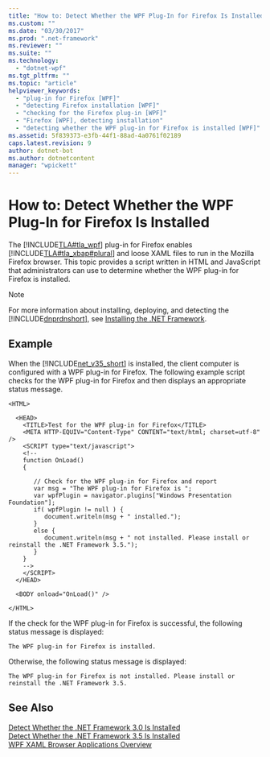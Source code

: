 ```yaml
---
title: "How to: Detect Whether the WPF Plug-In for Firefox Is Installed | Microsoft Docs"
ms.custom: ""
ms.date: "03/30/2017"
ms.prod: ".net-framework"
ms.reviewer: ""
ms.suite: ""
ms.technology: 
  - "dotnet-wpf"
ms.tgt_pltfrm: ""
ms.topic: "article"
helpviewer_keywords: 
  - "plug-in for Firefox [WPF]"
  - "detecting Firefox installation [WPF]"
  - "checking for the Firefox plug-in [WPF]"
  - "Firefox [WPF], detecting installation"
  - "detecting whether the WPF plug-in for Firefox is installed [WPF]"
ms.assetid: 5f839373-e3fb-44f1-88ad-4a0761f02189
caps.latest.revision: 9
author: dotnet-bot
ms.author: dotnetcontent
manager: "wpickett"
---
```

# How to: Detect Whether the WPF Plug-In for Firefox Is Installed
The [!INCLUDE[TLA#tla_wpf](../../../../includes/tlasharptla-wpf-md.md)] plug-in for Firefox enables [!INCLUDE[TLA#tla_xbap#plural](../../../../includes/tlasharptla-xbapsharpplural-md.md)] and loose XAML files to run in the Mozilla Firefox browser. This topic provides a script written in HTML and JavaScript that administrators can use to determine whether the WPF plug-in for Firefox is installed.  
  
> [!NOTE]
>  For more information about installing, deploying, and detecting the [!INCLUDE[dnprdnshort](../../../../includes/dnprdnshort-md.md)], see [Installing the .NET Framework](../../../../docs/framework/install/guide-for-developers.md).  
  
## Example  
 When the [!INCLUDE[net_v35_short](../../../../includes/net-v35-short-md.md)] is installed, the client computer is configured with a WPF plug-in for Firefox. The following example script checks for the WPF plug-in for Firefox and then displays an appropriate status message.  
  
```  
<HTML>  
  
  <HEAD>  
    <TITLE>Test for the WPF plug-in for Firefox</TITLE>  
    <META HTTP-EQUIV="Content-Type" CONTENT="text/html; charset=utf-8" />  
    <SCRIPT type="text/javascript">  
    <!--  
    function OnLoad()  
    {  
  
       // Check for the WPF plug-in for Firefox and report  
       var msg = "The WPF plug-in for Firefox is ";  
       var wpfPlugin = navigator.plugins["Windows Presentation Foundation"];  
       if( wpfPlugin != null ) {  
          document.writeln(msg + " installed.");  
       }  
       else {  
          document.writeln(msg + " not installed. Please install or reinstall the .NET Framework 3.5.");  
       }  
    }  
    -->  
    </SCRIPT>  
  </HEAD>  
  
  <BODY onload="OnLoad()" />  
  
</HTML>  
```  
  
 If the check for the WPF plug-in for Firefox is successful, the following status message is displayed:  
  
 `The WPF plug-in for Firefox is installed.`  
  
 Otherwise, the following status message is displayed:  
  
 `The WPF plug-in for Firefox is not installed. Please install or reinstall the .NET Framework 3.5.`  
  
## See Also  
 [Detect Whether the .NET Framework 3.0 Is Installed](../../../../docs/framework/wpf/app-development/how-to-detect-whether-the-net-framework-3-0-is-installed.md)   
 [Detect Whether the .NET Framework 3.5 Is Installed](../../../../docs/framework/wpf/app-development/how-to-detect-whether-the-net-framework-3-5-is-installed.md)   
 [WPF XAML Browser Applications Overview](../../../../docs/framework/wpf/app-development/wpf-xaml-browser-applications-overview.md)